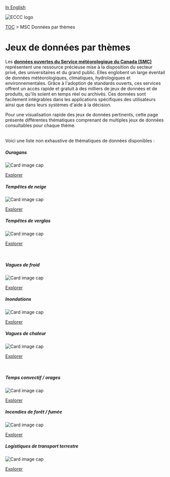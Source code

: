 [In English](readme_en.md)

![ECCC logo](../img_eccc-logo.png)

[TOC](../readme_fr.md) > MSC Données par thèmes

# Jeux de données par thèmes

Les **[données ouvertes du Service météorologique du Canada (SMC)](../msc-data/readme_fr.md)** représentent une ressource précieuse mise à la disposition du secteur privé, des universitaires et du grand public. Elles englobent un large éventail de données météorologiques, climatiques, hydrologiques et environnementales. Grâce à l'adoption de standards ouverts, ces services offrent un accès rapide et gratuit à des milliers de jeux de données et de produits, qu'ils soient en temps réel ou archivés. Ces données sont facilement intégrables dans les applications spécifiques des utilisateurs ainsi que dans leurs systèmes d'aide à la décision.

Pour une visualisation rapide des jeux de données pertinents, cette page présente différentes thématiques comprenant de multiples jeux de données consultables pour chaque thème.
</br></br>

Voici une liste non exhaustive de thématiques de données disponibles :

<link rel="stylesheet" href="../../css/weather-icons-master/css/weather-icons.min.css">
<div class="card-deck">
  <div class="card mb-3 text-center" style="border-radius: 15px;">
    <div class="card-header bg-light" style="border-top-left-radius: 15px; border-top-right-radius: 15px;"><h5>Ouragans</h5><i class="wi wi-hurricane" style="font-size: 30px;"></i></div>
    <div class="card-body">
      <img class="card-img-top" src="https://collaboration.cmc.ec.gc.ca/cmc/cmos/public_doc/msc-data-themes/hurricane.jpg" alt="Card image cap">
      <p class="card-text"><a href="../hurricanes_fr" class="btn btn-primary">Explorer</a>
    </div>
  </div>
  <div class="card mb-3 text-center" style="border-radius: 15px;">
    <div class="card-header bg-light" style="border-top-left-radius: 15px; border-top-right-radius: 15px;"><h5>Tempêtes de neige</h5><i class="wi wi-snow-wind" style="font-size: 30px;"></i></div>
    <div class="card-body">
      <img class="card-img-top" src="https://collaboration.cmc.ec.gc.ca/cmc/cmos/public_doc/msc-data-themes/snowstorms.jpg" alt="Card image cap">
      <p class="card-text"><a href="../snowstorms_fr" class="btn btn-primary">Explorer</a>
    </div>
  </div>
  <div class="card mb-3 text-center" style="border-radius: 15px;">
    <div class="card-header bg-light" style="border-top-left-radius: 15px; border-top-right-radius: 15px;"><h5>Tempêtes de verglas</h5><i class="wi wi-rain-mix" style="font-size: 30px;"></i></div>
    <div class="card-body">
      <img class="card-img-top" src="https://collaboration.cmc.ec.gc.ca/cmc/cmos/public_doc/msc-data-themes/ice_storms.JPG" alt="Card image cap">
      <p class="card-text"><a href="../ice_storms_fr" class="btn btn-primary">Explorer</a>
    </div>
  </div>
</div>
</br>

<div class="card-deck">
  <div class="card mb-3 text-center" style="border-radius: 15px;">
    <div class="card-header bg-light" style="border-top-left-radius: 15px; border-top-right-radius: 15px;"><h5>Vagues de froid</h5><i class="wi wi-snowflake-cold" style="font-size: 30px;"></i></div>
    <div class="card-body">
      <img class="card-img-top" src="https://collaboration.cmc.ec.gc.ca/cmc/cmos/public_doc/msc-data-themes/cold_spells.jpg" alt="Card image cap">
      <p class="card-text"><a href="../cold_spells_fr" class="btn btn-primary">Explorer</a>
    </div>
  </div>
  <div class="card mb-3 text-center" style="border-radius: 15px;">
    <div class="card-header bg-light" style="border-top-left-radius: 15px; border-top-right-radius: 15px;"><h5>Inondations</h5><i class="wi wi-flood" style="font-size: 30px;"></i></div>
    <div class="card-body">
      <img class="card-img-top" src="https://collaboration.cmc.ec.gc.ca/cmc/cmos/public_doc/msc-data-themes/floods.jpg" alt="Card image cap">
      <p class="card-text"><a href="../floods_fr" class="btn btn-primary">Explorer</a>
    </div>
  </div>
  <div class="card mb-3 text-center" style="border-radius: 15px;">
    <div class="card-header bg-light" style="border-top-left-radius: 15px; border-top-right-radius: 15px;"><h5>Vagues de chaleur</h5><i class="wi wi-hot" style="font-size: 30px;"></i></div>
    <div class="card-body">
      <img class="card-img-top" src="https://collaboration.cmc.ec.gc.ca/cmc/cmos/public_doc/msc-data-themes/drought.jpg" alt="Card image cap">
      <p class="card-text"><a href="../drought_fr" class="btn btn-primary">Explorer</a>
    </div>
  </div>
</div>
</br>

<div class="card-deck">
  <div class="card mb-3 text-center" style="border-radius: 15px;">
    <div class="card-header bg-light" style="border-top-left-radius: 15px; border-top-right-radius: 15px;"><h5>Temps convectif / orages</h5><i class="wi wi-lightning" style="font-size: 30px;"></i></div>
    <div class="card-body">
      <img class="card-img-top" src="https://collaboration.cmc.ec.gc.ca/cmc/cmos/public_doc/msc-data-themes/thunderstorms.jpg" alt="Card image cap">
      <p class="card-text"><a href="../thunderstorms_fr" class="btn btn-primary">Explorer</a>
    </div>
  </div>
  <div class="card mb-3 text-center" style="border-radius: 15px;">
    <div class="card-header bg-light" style="border-top-left-radius: 15px; border-top-right-radius: 15px;"><h5>Incendies de forêt / fumée</h5><i class="wi wi-fire" style="font-size: 30px;"></i></div>
    <div class="card-body">
      <img class="card-img-top" src="https://collaboration.cmc.ec.gc.ca/cmc/cmos/public_doc/msc-data-themes/wildfires.jpg" alt="Card image cap">
      </br>
      <p class="card-text"><a href="../wildfires_fr" class="btn btn-primary">Explorer</a>
    </div>
  </div>
  <div class="card mb-3 text-center" style="border-radius: 15px;">
    <div class="card-header bg-light" style="border-top-left-radius: 15px; border-top-right-radius: 15px;"><h5>Logistiques de transport terrestre</h5><i class="wi wi-train" style="font-size: 30px;"></i></div>
    <div class="card-body">
      <img class="card-img-top" src="https://collaboration.cmc.ec.gc.ca/cmc/cmos/public_doc/msc-data-themes/ground-transportation_logistics.jpg" alt="Card image cap">
      </br>
      <p class="card-text"><a href="../transportation_logistics_fr" class="btn btn-primary">Explorer</a>
    </div>
  </div>
</div>